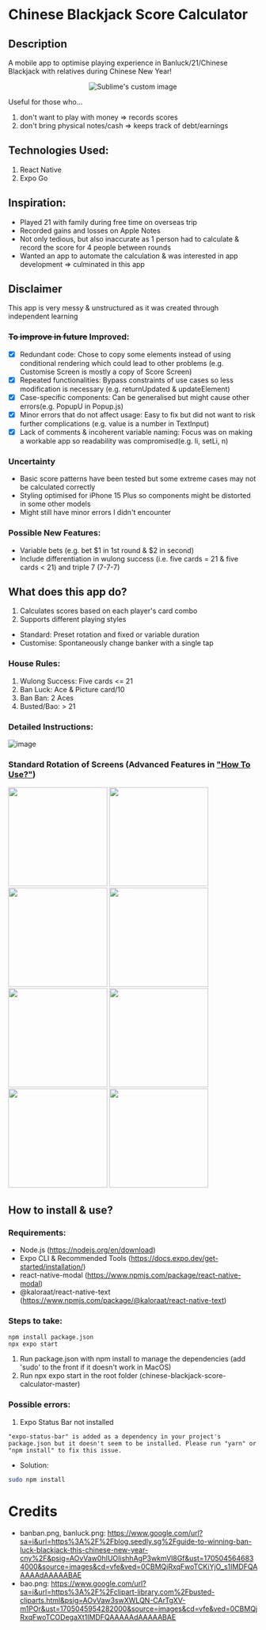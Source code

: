 # Chinese Blackjack Score Calculator
## Description 
A mobile app to optimise playing experience in Banluck/21/Chinese Blackjack with relatives during Chinese New Year! 
<p align="center">
  <img src="https://github.com/PhoebeY05/chinese-blackjack-score-calculator/blob/master/Screen%20Pictures/Blackjack.png" alt="Sublime's custom image"/>
</p>


Useful for those who...
1. don't want to play with money => records scores 
2. don't bring physical notes/cash => keeps track of debt/earnings

## Technologies Used:
1. React Native
2. Expo Go

## Inspiration:
- Played 21 with family during free time on overseas trip
- Recorded gains and losses on Apple Notes
- Not only tedious, but also inaccurate as 1 person had to calculate & record the score for 4 people between rounds
- Wanted an app to automate the calculation & was interested in app development => culminated in this app

## Disclaimer
This app is very messy & unstructured as it was created through independent learning
### ~~To improve in future~~ Improved:
- [x] Redundant code: Chose to copy some elements instead of using conditional rendering which could lead to other problems (e.g. Customise Screen is mostly a copy of Score Screen)
- [x] Repeated functionalities: Bypass constraints of use cases so less modification is necessary (e.g. returnUpdated & updateElement)
- [x] Case-specific components: Can be generalised but might cause other errors(e.g. PopupU in Popup.js)
- [x] Minor errors that do not affect usage: Easy to fix but did not want to risk further complications (e.g. value is a number in TextInput)
- [x] Lack of comments & incoherent variable naming: Focus was on making a workable app so readability was compromised(e.g. li, setLi, n)

### Uncertainty
- Basic score patterns have been tested but some extreme cases may not be calculated correctly
- Styling optimised for iPhone 15 Plus so components might be distorted in some other models
- Might still have minor errors I didn't encounter

### Possible New Features:
- Variable bets (e.g. bet $1 in 1st round & $2 in second)
- Include differentiation in wulong success (i.e. five cards = 21 & five cards < 21) and triple 7 (7-7-7)

## What does this app do?
1. Calculates scores based on each player's card combo
2. Supports different playing styles
- Standard: Preset rotation and fixed or variable duration
- Customise: Spontaneously change banker with a single tap

### House Rules:
1. Wulong Success: Five cards <= 21
2. Ban Luck: Ace & Picture card/10
3. Ban Ban: 2 Aces
4. Busted/Bao: > 21

### Detailed Instructions:
![image](https://github.com/PhoebeY05/chinese-blackjack-score-calculator/assets/115935747/99c1fa26-1159-4d01-b1c3-7e7560d0bce8)

### Standard Rotation of Screens (Advanced Features in ["How To Use?"](#detailed-instructions))
<img src="https://github.com/PhoebeY05/chinese-blackjack-score-calculator/blob/master/Screen%20Pictures/start.png" width="200" />  <img src="https://github.com/PhoebeY05/chinese-blackjack-score-calculator/blob/master/Screen%20Pictures/name.png" width="200" /> <img src="https://github.com/PhoebeY05/chinese-blackjack-score-calculator/blob/master/Screen%20Pictures/mode.png" width="200" />  <img src="https://github.com/PhoebeY05/chinese-blackjack-score-calculator/blob/master/Screen%20Pictures/standard.png" width="200" />  <img src="https://github.com/PhoebeY05/chinese-blackjack-score-calculator/blob/master/Screen%20Pictures/score.png" width="200" />  <img src="https://github.com/PhoebeY05/chinese-blackjack-score-calculator/blob/master/Screen%20Pictures/combo.png" width="200" />  <img src="https://github.com/PhoebeY05/chinese-blackjack-score-calculator/blob/master/Screen%20Pictures/number.png" width="200" />  <img src="https://github.com/PhoebeY05/chinese-blackjack-score-calculator/blob/master/Screen%20Pictures/special.png" width="200" />





## How to install & use?
### Requirements:
- Node.js (https://nodejs.org/en/download)
- Expo CLI & Recommended Tools (https://docs.expo.dev/get-started/installation/)
- react-native-modal (https://www.npmjs.com/package/react-native-modal)
- @kaloraat/react-native-text (https://www.npmjs.com/package/@kaloraat/react-native-text)
### Steps to take:
```
npm install package.json
npx expo start
``` 
1. Run package.json with npm install to manage the dependencies (add 'sudo' to the front if it doesn't work in MacOS)
2. Run npx expo start in the root folder (chinese-blackjack-score-calculator-master)
### Possible errors:
1. Expo Status Bar not installed
```
"expo-status-bar" is added as a dependency in your project's package.json but it doesn't seem to be installed. Please run "yarn" or "npm install" to fix this issue.
```
- Solution:
```bash
sudo npm install
```
# Credits
- banban.png, banluck.png: https://www.google.com/url?sa=i&url=https%3A%2F%2Fblog.seedly.sg%2Fguide-to-winning-ban-luck-blackjack-this-chinese-new-year-cny%2F&psig=AOvVaw0hIUOIishhAgP3wkmVl8Gf&ust=1705045646834000&source=images&cd=vfe&ved=0CBMQjRxqFwoTCKiYjO_s1IMDFQAAAAAdAAAAABAE
- bao.png: https://www.google.com/url?sa=i&url=https%3A%2F%2Fclipart-library.com%2Fbusted-cliparts.html&psig=AOvVaw3swXWLQN-CArTgXV-m1POr&ust=1705045954282000&source=images&cd=vfe&ved=0CBMQjRxqFwoTCODegaXt1IMDFQAAAAAdAAAAABAE





